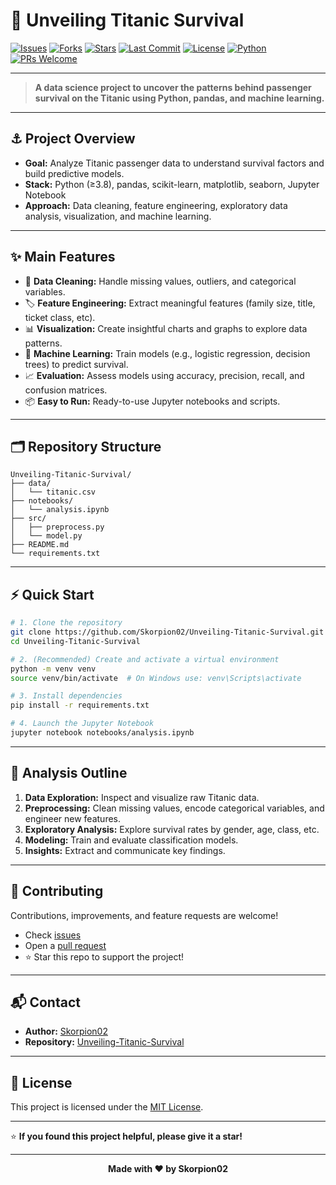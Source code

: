 # 🚢 Unveiling Titanic Survival

[![Issues](https://img.shields.io/github/issues/Skorpion02/Unveiling-Titanic-Survival?style=flat-square)](https://github.com/Skorpion02/Unveiling-Titanic-Survival/issues)
[![Forks](https://img.shields.io/github/forks/Skorpion02/Unveiling-Titanic-Survival?style=flat-square)](https://github.com/Skorpion02/Unveiling-Titanic-Survival/network/members)
[![Stars](https://img.shields.io/github/stars/Skorpion02/Unveiling-Titanic-Survival?style=flat-square)](https://github.com/Skorpion02/Unveiling-Titanic-Survival/stargazers)
[![Last Commit](https://img.shields.io/github/last-commit/Skorpion02/Unveiling-Titanic-Survival?style=flat-square)](https://github.com/Skorpion02/Unveiling-Titanic-Survival/commits/main)
[![License](https://img.shields.io/github/license/Skorpion02/Unveiling-Titanic-Survival?style=flat-square)](LICENSE)
[![Python](https://img.shields.io/badge/Python-3.8%2B-blue?logo=python&style=flat-square)](https://www.python.org/)
[![PRs Welcome](https://img.shields.io/badge/PRs-welcome-brightgreen?style=flat-square&logo=github)](https://github.com/Skorpion02/Unveiling-Titanic-Survival/pulls)

---

> **A data science project to uncover the patterns behind passenger survival on the Titanic using Python, pandas, and machine learning.**

---

## ⚓ Project Overview

- **Goal:** Analyze Titanic passenger data to understand survival factors and build predictive models.
- **Stack:** Python (≥3.8), pandas, scikit-learn, matplotlib, seaborn, Jupyter Notebook
- **Approach:** Data cleaning, feature engineering, exploratory data analysis, visualization, and machine learning.

---

## ✨ Main Features

- 🧹 **Data Cleaning:** Handle missing values, outliers, and categorical variables.
- 🏷️ **Feature Engineering:** Extract meaningful features (family size, title, ticket class, etc).
- 📊 **Visualization:** Create insightful charts and graphs to explore data patterns.
- 🤖 **Machine Learning:** Train models (e.g., logistic regression, decision trees) to predict survival.
- 📈 **Evaluation:** Assess models using accuracy, precision, recall, and confusion matrices.
- 📦 **Easy to Run:** Ready-to-use Jupyter notebooks and scripts.

---

## 🗂️ Repository Structure

```
Unveiling-Titanic-Survival/
├── data/
│   └── titanic.csv
├── notebooks/
│   └── analysis.ipynb
├── src/
│   ├── preprocess.py
│   └── model.py
├── README.md
└── requirements.txt
```

---

## ⚡ Quick Start

```bash
# 1. Clone the repository
git clone https://github.com/Skorpion02/Unveiling-Titanic-Survival.git
cd Unveiling-Titanic-Survival

# 2. (Recommended) Create and activate a virtual environment
python -m venv venv
source venv/bin/activate  # On Windows use: venv\Scripts\activate

# 3. Install dependencies
pip install -r requirements.txt

# 4. Launch the Jupyter Notebook
jupyter notebook notebooks/analysis.ipynb
```

---

## 📝 Analysis Outline

1. **Data Exploration:** Inspect and visualize raw Titanic data.
2. **Preprocessing:** Clean missing values, encode categorical variables, and engineer new features.
3. **Exploratory Analysis:** Explore survival rates by gender, age, class, etc.
4. **Modeling:** Train and evaluate classification models.
5. **Insights:** Extract and communicate key findings.

---

## 🤝 Contributing

Contributions, improvements, and feature requests are welcome!

- Check [issues](https://github.com/Skorpion02/Unveiling-Titanic-Survival/issues)
- Open a [pull request](https://github.com/Skorpion02/Unveiling-Titanic-Survival/pulls)
- ⭐ Star this repo to support the project!

---

## 📬 Contact

- **Author:** [Skorpion02](https://github.com/Skorpion02)
- **Repository:** [Unveiling-Titanic-Survival](https://github.com/Skorpion02/Unveiling-Titanic-Survival)

---

## 📝 License

This project is licensed under the [MIT License](LICENSE).

---

⭐️ **If you found this project helpful, please give it a star!**

---

<div align="center">
  <b>Made with ❤️ by Skorpion02</b>
</div>

